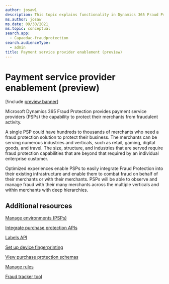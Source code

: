 ```yaml
---
author: josaw1
description: This topic explains functionality in Dynamics 365 Fraud Protection that supports payment service providers (PSPs).  
ms.author: josaw
ms.date: 09/30/2021
ms.topic: conceptual
search.app: 
  - Capaedac-fraudprotection
search.audienceType:
  - admin
title: Payment service provider enablement (preview)
---
```


# Payment service provider enablement (preview)

[!include [preview banner](includes/preview-banner.md)]

Microsoft Dynamics 365 Fraud Protection provides payment service providers (PSPs) the capability to protect their merchants from fraudulent activity. 

A single PSP could have hundreds to thousands of merchants who need a fraud protection solution to protect their business. The merchants can be serving numerous industries and verticals, such as retail, gaming, digital goods, and travel. The size, structure, and industries that are served require fraud protection capabilities that are beyond that required by an individual enterprise customer. 

Optimized experiences enable PSPs to easily integrate Fraud Protection into their existing infrastructure and enable them to combat fraud on behalf of their merchants or with their merchants. PSPs will be able to observe and manage fraud with their many merchants across the multiple verticals and within merchants with deep hierarchies.

## Additional resources

[Manage environments (PSPs)](manage-psp-environments.md)

[Integrate purchase protection APIs](integrate-real-time-api.md)  

[Labels API](labels-api.md) 

[Set up device fingerprinting](device-fingerprinting.md) 

[View purchase protection schemas](view-purchase-protection-schemas.md) 

[Manage rules](rules.md)  

[Fraud tracker tool](fraud-tracker.md)  

